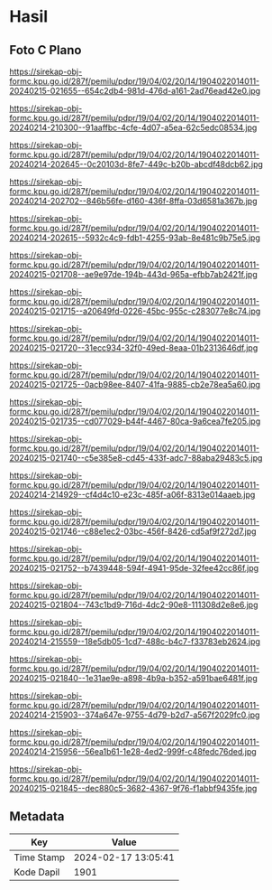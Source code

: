 # Hasil

## Foto C Plano

https://sirekap-obj-formc.kpu.go.id/287f/pemilu/pdpr/19/04/02/20/14/1904022014011-20240215-021655--654c2db4-981d-476d-a161-2ad76ead42e0.jpg

https://sirekap-obj-formc.kpu.go.id/287f/pemilu/pdpr/19/04/02/20/14/1904022014011-20240214-210300--91aaffbc-4cfe-4d07-a5ea-62c5edc08534.jpg

https://sirekap-obj-formc.kpu.go.id/287f/pemilu/pdpr/19/04/02/20/14/1904022014011-20240214-202645--0c20103d-8fe7-449c-b20b-abcdf48dcb62.jpg

https://sirekap-obj-formc.kpu.go.id/287f/pemilu/pdpr/19/04/02/20/14/1904022014011-20240214-202702--846b56fe-d160-436f-8ffa-03d6581a367b.jpg

https://sirekap-obj-formc.kpu.go.id/287f/pemilu/pdpr/19/04/02/20/14/1904022014011-20240214-202615--5932c4c9-fdb1-4255-93ab-8e481c9b75e5.jpg

https://sirekap-obj-formc.kpu.go.id/287f/pemilu/pdpr/19/04/02/20/14/1904022014011-20240215-021708--ae9e97de-194b-443d-965a-efbb7ab2421f.jpg

https://sirekap-obj-formc.kpu.go.id/287f/pemilu/pdpr/19/04/02/20/14/1904022014011-20240215-021715--a20649fd-0226-45bc-955c-c283077e8c74.jpg

https://sirekap-obj-formc.kpu.go.id/287f/pemilu/pdpr/19/04/02/20/14/1904022014011-20240215-021720--31ecc934-32f0-49ed-8eaa-01b2313646df.jpg

https://sirekap-obj-formc.kpu.go.id/287f/pemilu/pdpr/19/04/02/20/14/1904022014011-20240215-021725--0acb98ee-8407-41fa-9885-cb2e78ea5a60.jpg

https://sirekap-obj-formc.kpu.go.id/287f/pemilu/pdpr/19/04/02/20/14/1904022014011-20240215-021735--cd077029-b44f-4467-80ca-9a6cea7fe205.jpg

https://sirekap-obj-formc.kpu.go.id/287f/pemilu/pdpr/19/04/02/20/14/1904022014011-20240215-021740--c5e385e8-cd45-433f-adc7-88aba29483c5.jpg

https://sirekap-obj-formc.kpu.go.id/287f/pemilu/pdpr/19/04/02/20/14/1904022014011-20240214-214929--cf4d4c10-e23c-485f-a06f-8313e014aaeb.jpg

https://sirekap-obj-formc.kpu.go.id/287f/pemilu/pdpr/19/04/02/20/14/1904022014011-20240215-021746--c88e1ec2-03bc-456f-8426-cd5af9f272d7.jpg

https://sirekap-obj-formc.kpu.go.id/287f/pemilu/pdpr/19/04/02/20/14/1904022014011-20240215-021752--b7439448-594f-4941-95de-32fee42cc86f.jpg

https://sirekap-obj-formc.kpu.go.id/287f/pemilu/pdpr/19/04/02/20/14/1904022014011-20240215-021804--743c1bd9-716d-4dc2-90e8-111308d2e8e6.jpg

https://sirekap-obj-formc.kpu.go.id/287f/pemilu/pdpr/19/04/02/20/14/1904022014011-20240214-215559--18e5db05-1cd7-488c-b4c7-f33783eb2624.jpg

https://sirekap-obj-formc.kpu.go.id/287f/pemilu/pdpr/19/04/02/20/14/1904022014011-20240215-021840--1e31ae9e-a898-4b9a-b352-a591bae6481f.jpg

https://sirekap-obj-formc.kpu.go.id/287f/pemilu/pdpr/19/04/02/20/14/1904022014011-20240214-215903--374a647e-9755-4d79-b2d7-a567f2029fc0.jpg

https://sirekap-obj-formc.kpu.go.id/287f/pemilu/pdpr/19/04/02/20/14/1904022014011-20240214-215956--56ea1b61-1e28-4ed2-999f-c48fedc76ded.jpg

https://sirekap-obj-formc.kpu.go.id/287f/pemilu/pdpr/19/04/02/20/14/1904022014011-20240215-021845--dec880c5-3682-4367-9f76-f1abbf9435fe.jpg


## Metadata

| Key        | Value               |
| ---------- | ------------------- |
| Time Stamp | 2024-02-17 13:05:41 |
| Kode Dapil | 1901                |



